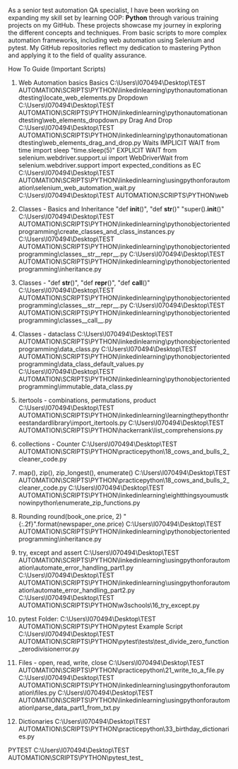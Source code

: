 As a senior test automation QA specialist, I have been working on expanding my skill set by learning OOP: **Python** through various training projects on my GitHub.
These projects showcase my journey in exploring the different concepts and techniques. From basic scripts to more complex automation frameworks, including web automation using Selenium and pytest.
My GitHub repositories reflect my dedication to mastering Python and applying it to the field of quality assurance.





How To Guide (Important Scripts)

1. Web Automation basics
    Basics
C:\Users\I070494\Desktop\TEST AUTOMATION\SCRIPTS\PYTHON\linkedinlearning\pythonautomationandtesting\locate_web_elements.py
    Dropdown
C:\Users\I070494\Desktop\TEST AUTOMATION\SCRIPTS\PYTHON\linkedinlearning\pythonautomationandtesting\web_elements_dropdown.py
    Drag And Drop
C:\Users\I070494\Desktop\TEST AUTOMATION\SCRIPTS\PYTHON\linkedinlearning\pythonautomationandtesting\web_elements_drag_and_drop.py
    Waits
    IMPLICIT WAIT
    from time import sleep
    "time.sleep(5)"
    EXPLICIT WAIT
    from selenium.webdriver.support.ui import WebDriverWait
    from selenium.webdriver.support import expected_conditions as EC
C:\Users\I070494\Desktop\TEST AUTOMATION\SCRIPTS\PYTHON\linkedinlearning\usingpythonforautomation\selenium_web_automation_wait.py
C:\Users\I070494\Desktop\TEST AUTOMATION\SCRIPTS\PYTHON\web

2. Classes - Basics and Inheritance
    "def __init__()",
    "def __str__()"
    "super().__init__()"
C:\Users\I070494\Desktop\TEST AUTOMATION\SCRIPTS\PYTHON\linkedinlearning\pythonobjectorientedprogramming\create_classes_and_class_instances.py
C:\Users\I070494\Desktop\TEST AUTOMATION\SCRIPTS\PYTHON\linkedinlearning\pythonobjectorientedprogramming\classes__str__repr__.py
C:\Users\I070494\Desktop\TEST AUTOMATION\SCRIPTS\PYTHON\linkedinlearning\pythonobjectorientedprogramming\inheritance.py

3. Classes -
    "def __str__()",
    "def __repr__()",
    "def __call__()"
C:\Users\I070494\Desktop\TEST AUTOMATION\SCRIPTS\PYTHON\linkedinlearning\pythonobjectorientedprogramming\classes__str__repr__.py
C:\Users\I070494\Desktop\TEST AUTOMATION\SCRIPTS\PYTHON\linkedinlearning\pythonobjectorientedprogramming\classes__call__.py

4. Classes - dataclass
C:\Users\I070494\Desktop\TEST AUTOMATION\SCRIPTS\PYTHON\linkedinlearning\pythonobjectorientedprogramming\data_class.py
C:\Users\I070494\Desktop\TEST AUTOMATION\SCRIPTS\PYTHON\linkedinlearning\pythonobjectorientedprogramming\data_class_default_values.py
C:\Users\I070494\Desktop\TEST AUTOMATION\SCRIPTS\PYTHON\linkedinlearning\pythonobjectorientedprogramming\immutable_data_class.py

5. itertools - combinations, permutations, product
C:\Users\I070494\Desktop\TEST AUTOMATION\SCRIPTS\PYTHON\linkedinlearning\learningthepythonthreestandardlibrary\import_itertools.py
C:\Users\I070494\Desktop\TEST AUTOMATION\SCRIPTS\PYTHON\hackerrank\list_comprehensions.py

6. collections - Counter
C:\Users\I070494\Desktop\TEST AUTOMATION\SCRIPTS\PYTHON\practicepython\18_cows_and_bulls_2_cleaner_code.py

7. map(), zip(), zip_longest(), enumerate()
C:\Users\I070494\Desktop\TEST AUTOMATION\SCRIPTS\PYTHON\practicepython\18_cows_and_bulls_2_cleaner_code.py
C:\Users\I070494\Desktop\TEST AUTOMATION\SCRIPTS\PYTHON\linkedinlearning\eightthingsyoumustknowinpython\enumerate_zip_functions.py

8. Rounding
    round(book_one.price, 2)
    "{:.2f}".format(newspaper_one.price)
C:\Users\I070494\Desktop\TEST AUTOMATION\SCRIPTS\PYTHON\linkedinlearning\pythonobjectorientedprogramming\inheritance.py

9. try, except and assert
C:\Users\I070494\Desktop\TEST AUTOMATION\SCRIPTS\PYTHON\linkedinlearning\usingpythonforautomation\automate_error_handling_part1.py
C:\Users\I070494\Desktop\TEST AUTOMATION\SCRIPTS\PYTHON\linkedinlearning\usingpythonforautomation\automate_error_handling_part2.py
C:\Users\I070494\Desktop\TEST AUTOMATION\SCRIPTS\PYTHON\w3schools\16_try_except.py

10. pytest
    Folder:
C:\Users\I070494\Desktop\TEST AUTOMATION\SCRIPTS\PYTHON\pytest
    Example Script
C:\Users\I070494\Desktop\TEST AUTOMATION\SCRIPTS\PYTHON\pytest\tests\test_divide_zero_function_zerodivisionerror.py

11. Files - open, read, write, close
C:\Users\I070494\Desktop\TEST AUTOMATION\SCRIPTS\PYTHON\practicepython\21_write_to_a_file.py
C:\Users\I070494\Desktop\TEST AUTOMATION\SCRIPTS\PYTHON\linkedinlearning\usingpythonforautomation\files.py
C:\Users\I070494\Desktop\TEST AUTOMATION\SCRIPTS\PYTHON\linkedinlearning\usingpythonforautomation\parse_data_part1_from_txt.py

12. Dictionaries
C:\Users\I070494\Desktop\TEST AUTOMATION\SCRIPTS\PYTHON\practicepython\33_birthday_dictionaries.py


PYTEST
C:\Users\I070494\Desktop\TEST AUTOMATION\SCRIPTS\PYTHON\pytest_test_